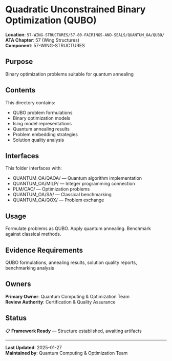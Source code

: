 # Quadratic Unconstrained Binary Optimization (QUBO)

**Location**: `57-WING-STRUCTURES/57-80-FAIRINGS-AND-SEALS/QUANTUM_OA/QUBO/`  
**ATA Chapter**: 57 (Wing Structures)  
**Component**: 57-WING-STRUCTURES

## Purpose

Binary optimization problems suitable for quantum annealing

## Contents

This directory contains:

- QUBO problem formulations
- Binary optimization models
- Ising model representations
- Quantum annealing results
- Problem embedding strategies
- Solution quality analysis

## Interfaces

This folder interfaces with:

- QUANTUM_OA/QAOA/ — Quantum algorithm implementation
- QUANTUM_OA/MILP/ — Integer programming connection
- PLM/CAO/ — Optimization problems
- QUANTUM_OA/SA/ — Classical benchmarking
- QUANTUM_OA/QOX/ — Problem exchange

## Usage

Formulate problems as QUBO. Apply quantum annealing. Benchmark against classical methods.

## Evidence Requirements

QUBO formulations, annealing results, solution quality reports, benchmarking analysis

## Owners

**Primary Owner**: Quantum Computing & Optimization Team  
**Review Authority**: Certification & Quality Assurance

## Status

📋 **Framework Ready** — Structure established, awaiting artifacts

---

**Last Updated**: 2025-01-27  
**Maintained by**: Quantum Computing & Optimization Team
